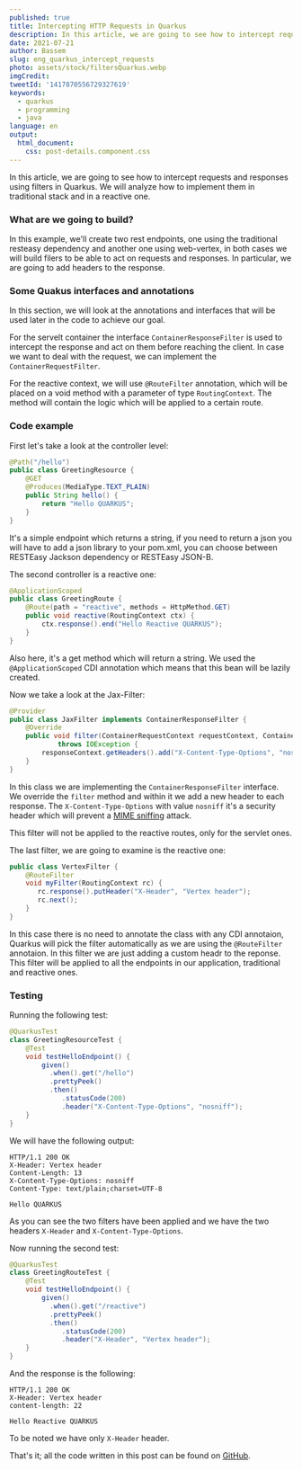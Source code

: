 ```yaml
---
published: true
title: Intercepting HTTP Requests in Quarkus
description: In this article, we are going to see how to intercept requests and responses using filters in Quarkus ...
date: 2021-07-21
author: Bassem
slug: eng_quarkus_intercept_requests
photo: assets/stock/filtersQuarkus.webp
imgCredit:
tweetId: '1417870556729327619'
keywords:
  - quarkus
  - programming
  - java
language: en
output:
  html_document:
    css: post-details.component.css
---
```

In this article, we are going to see how to intercept requests and responses using filters in Quarkus. We will analyze how to implement them in traditional stack and in a reactive one.

### What are we going to build?

In this example, we'll create two rest endpoints, one using the traditional resteasy dependency and another one using web-vertex, in both cases we will build filers to be able to act on requests and responses. In particular, we are going to add headers to the response.

### Some Quakus interfaces and annotations

In this section, we will look at the annotations and interfaces that will be used later in the code to achieve our goal.

For the servelt container the interface `ContainerResponseFilter` is used to intercept the response and act on them before reaching the client. In case we want to deal with the request, we can implement the `ContainerRequestFilter`.

For the reactive context, we will use `@RouteFilter` annotation, which will be placed on a void method with a parameter of type `RoutingContext`. The method will contain the logic which will be applied to a certain route.

### Code example

First let's take a look at the controller level:

```java
@Path("/hello")
public class GreetingResource {
    @GET
    @Produces(MediaType.TEXT_PLAIN)
    public String hello() {
        return "Hello QUARKUS";
    }
}
```

It's a simple endpoint which returns a string, if you need to return a json you will have to add a json library to your pom.xml, you can choose between RESTEasy Jackson dependency or RESTEasy JSON-B.

The second controller is a reactive one:

```java
@ApplicationScoped
public class GreetingRoute {
    @Route(path = "reactive", methods = HttpMethod.GET)
    public void reactive(RoutingContext ctx) {
        ctx.response().end("Hello Reactive QUARKUS");
    }
}
```

Also here, it's a get method which will return a string. We used the `@ApplicationScoped` CDI annotation which means that this bean will be lazily created.

Now we take a look at the Jax-Filter:

```java
@Provider
public class JaxFilter implements ContainerResponseFilter {
    @Override
    public void filter(ContainerRequestContext requestContext, ContainerResponseContext responseContext)
            throws IOException {
        responseContext.getHeaders().add("X-Content-Type-Options", "nosniff");
    }
}
```

In this class we are implementing the `ContainerResponseFilter` interface. We override the `filter` method and within it we add a new header to each response. The `X-Content-Type-Options` with value `nosniff` it's a security header which will prevent a [MIME sniffing](https://developer.mozilla.org/en-US/docs/Web/HTTP/Basics_of_HTTP/MIME_types#mime_sniffing) attack.

This filter will not be applied to the reactive routes, only for the servlet ones.

The last filter, we are going to examine is the reactive one:

```java
public class VertexFilter {
    @RouteFilter
    void myFilter(RoutingContext rc) {
       rc.response().putHeader("X-Header", "Vertex header");
       rc.next(); 
    }
}
```

In this case there is no need to annotate the class with any CDI annotaion, Quarkus will pick the filter automatically as we are using the `@RouteFilter` annotaion. In this filter we are just adding a custom headr to the reponse.
This filter will be applied to all the endpoints in our application, traditional and reactive ones.

### Testing

Running the following test:

```java
@QuarkusTest
class GreetingResourceTest {
    @Test
    void testHelloEndpoint() {
        given()
          .when().get("/hello")
          .prettyPeek()
          .then()
             .statusCode(200)
             .header("X-Content-Type-Options", "nosniff");
    }
}
```

We will have the following output:

```log
HTTP/1.1 200 OK
X-Header: Vertex header
Content-Length: 13
X-Content-Type-Options: nosniff
Content-Type: text/plain;charset=UTF-8

Hello QUARKUS
```

As you can see the two filters have been applied and we have the two headers `X-Header` and `X-Content-Type-Options`.

Now running the second test:

```java
@QuarkusTest
class GreetingRouteTest {
    @Test
    void testHelloEndpoint() {
        given()
          .when().get("/reactive")
          .prettyPeek()
          .then()
             .statusCode(200)
             .header("X-Header", "Vertex header");
    }
}
```

And the response is the following:

```log
HTTP/1.1 200 OK
X-Header: Vertex header
content-length: 22

Hello Reactive QUARKUS
```

To be noted we have only `X-Header` header.

That's it; all the code written in this post can be found on [GitHub](https://github.com/s0l0c0ding/quarkus-tips/tree/main/filters-with-quarkus).
